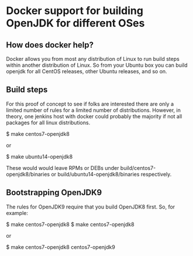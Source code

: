 # Docker support for building OpenJDK for different OSes

## How does docker help?

Docker allows you from most any distribution of Linux to run build
steps within another distribution of Linux. So from your Ubuntu box
you can build openjdk for all CentOS releases, other Ubuntu releases,
and so on.

## Build steps

For this proof of concept to see if folks are interested there are
only a limited number of rules for a limited number of
distributions. However, in theory, one jenkins host with docker could
probably the majority if not all packages for all linux distributions.

$ make centos7-openjdk8

  or

$ make ubuntu14-openjdk8

These would would leave RPMs or DEBs under
build/centos7-openjdk8/binaries or build/ubuntu14-openjdk8/binaries
respectively.

## Bootstrapping OpenJDK9

The rules for OpenJDK9 require that you build OpenJDK8 first. So, for
example:

$ make centos7-openjdk8
$ make centos7-openjdk8

  or

$ make centos7-openjdk8 centos7-openjdk9
